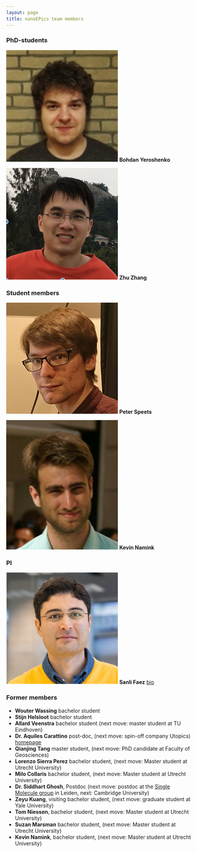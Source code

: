 ```yaml
---
layout: page
title: nanoEPics team members
---
```


### PhD-students

![Bohdan](./images/bohdan_th.jpg)
**Bohdan Yeroshenko**

![Zhu Zhang](./images/zhu_th.png)
**Zhu Zhang**


### Student members
![Peter Speets](./images/peter_th.png)
**Peter Speets**

![Kevin Namink](./images/kevin_th.png)
**Kevin Namink**


### PI
![Sanli](./images/sanli_th.png)
**Sanli Faez**
[bio](./pages/sanli_bio.md)


### Former members

* **Wouter Wassing** bachelor student
* **Stijn Helsloot** bachelor student
* **Allard Veenstra** bachelor student (next move: master student at TU Eindhoven)
* **Dr. Aquiles Carattino** post-doc, (next move: spin-off company Utopics) [homepage](https://www.aquicarattino.com/)
* **Qianjing Tang** master student, (next move: PhD candidate at Faculty of Geosciences)
* **Lorenzo Sierra Perez** bachelor student, (next move: Master student at Utrecht University)
* **Milo Collaris** bachelor student, (next move: Master student at Utrecht University)
* **Dr. Siddhart Ghosh**, Postdoc (next move: postdoc at the [Single Molecule group](http://www.single-molecule.nl) in Leiden, next: Cambridge University)
* **Zeyu Kuang**, visiting bachelor student, (next move: graduate student at Yale University)
* **Tom Niessen**, bachelor student, (next move: Master student at Utrecht University)
* **Suzan Marsman** bachelor student, (next move: Master student at Utrecht University)
* **Kevin Namink**, bachelor student, (next move: Master student at Utrecht University)